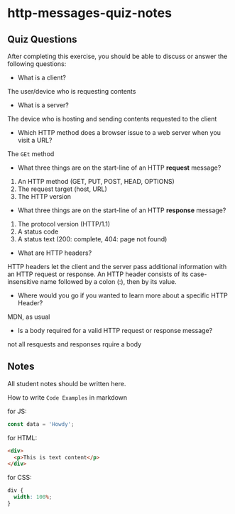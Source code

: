 # http-messages-quiz-notes

## Quiz Questions

After completing this exercise, you should be able to discuss or answer the following questions:

- What is a client?

The user/device who is requesting contents

- What is a server?

The device who is hosting and sending contents requested to the client

- Which HTTP method does a browser issue to a web server when you visit a URL?

The `GEt` method

- What three things are on the start-line of an HTTP **request** message?

1. An HTTP method (GET, PUT, POST, HEAD, OPTIONS)
2. The request target (host, URL)
3. The HTTP version

- What three things are on the start-line of an HTTP **response** message?

1. The protocol version (HTTP/1.1)
2. A status code
3. A status text (200: complete, 404: page not found)

- What are HTTP headers?

HTTP headers let the client and the server pass additional information with an HTTP request or response. An HTTP header consists of its case-insensitive name followed by a colon (:), then by its value.

- Where would you go if you wanted to learn more about a specific HTTP Header?

MDN, as usual

- Is a body required for a valid HTTP request or response message?

not all resquests and responses rquire a body

## Notes

All student notes should be written here.

How to write `Code Examples` in markdown

for JS:

```javascript
const data = 'Howdy';
```

for HTML:

```html
<div>
  <p>This is text content</p>
</div>
```

for CSS:

```css
div {
  width: 100%;
}
```

